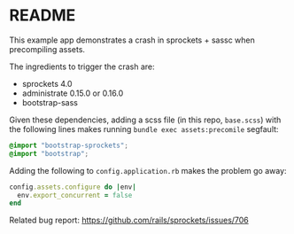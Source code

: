 # README

This example app demonstrates a crash in sprockets + sassc when precompiling assets.

The ingredients to trigger the crash are:

- sprockets 4.0
- administrate 0.15.0 or 0.16.0
- bootstrap-sass

Given these dependencies, adding a scss file (in this repo, `base.scss`) with
the following lines makes running `bundle exec assets:precomile` segfault:

```scss
@import "bootstrap-sprockets";
@import "bootstrap";
```

Adding the following to `config.application.rb` makes the problem go away:

```ruby
config.assets.configure do |env|
  env.export_concurrent = false
end
```

Related bug report: https://github.com/rails/sprockets/issues/706
